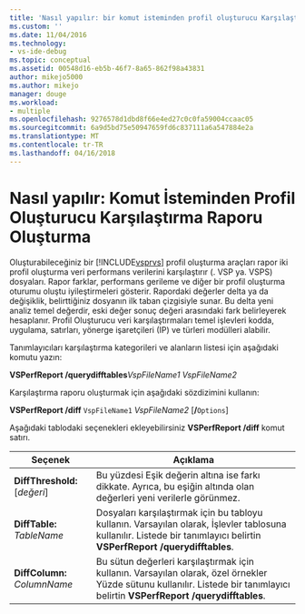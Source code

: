 ```yaml
---
title: 'Nasıl yapılır: bir komut isteminden profil oluşturucu Karşılaştırma raporu oluşturma | Microsoft Docs'
ms.custom: ''
ms.date: 11/04/2016
ms.technology:
- vs-ide-debug
ms.topic: conceptual
ms.assetid: 00548d16-eb5b-46f7-8a65-862f98a43831
author: mikejo5000
ms.author: mikejo
manager: douge
ms.workload:
- multiple
ms.openlocfilehash: 9276578d1dbd8f66e4ed27c0c0fa59004ccaac05
ms.sourcegitcommit: 6a9d5bd75e50947659fd6c837111a6a547884e2a
ms.translationtype: MT
ms.contentlocale: tr-TR
ms.lasthandoff: 04/16/2018
---
```

# <a name="how-to-create-a-profiler-comparison-report-from-a-command-prompt"></a>Nasıl yapılır: Komut İsteminden Profil Oluşturucu Karşılaştırma Raporu Oluşturma
Oluşturabileceğiniz bir [!INCLUDE[vsprvs](../code-quality/includes/vsprvs_md.md)] profil oluşturma araçları rapor iki profil oluşturma veri performans verilerini karşılaştırır (. VSP ya. VSPS) dosyaları. Rapor farklar, performans gerileme ve diğer bir profil oluşturma oturumu oluştu iyileştirmeleri gösterir. Rapordaki değerler delta ya da değişiklik, belirttiğiniz dosyanın ilk taban çizgisiyle sunar. Bu delta yeni analiz temel değerdir, eski değer sonuç değeri arasındaki fark belirleyerek hesaplanır. Profil Oluşturucu veri karşılaştırmaları temel işlevleri kodda, uygulama, satırları, yönerge işaretçileri (IP) ve türleri modülleri alabilir.  
  
 Tanımlayıcıları karşılaştırma kategorileri ve alanların listesi için aşağıdaki komutu yazın:  
  
 **VSPerfReport /querydifftables***VspFileName1* *VspFileName2*   
  
 Karşılaştırma raporu oluşturmak için aşağıdaki sözdizimini kullanın:  
  
 **VSPerfReport /diff** `VspFileName1` *VspFileName2* [**/**`Options`]    
  
 Aşağıdaki tablodaki seçenekleri ekleyebilirsiniz **VSPerfReport /diff** komut satırı.  
  
|Seçenek|Açıklama|  
|------------|-----------------|  
|**DiffThreshold:**[*değeri*]|Bu yüzdesi Eşik değerin altına ise farkı dikkate. Ayrıca, bu eşiğin altında olan değerleri yeni verilerle görünmez.|  
|**DiffTable:** *TableName*|Dosyaları karşılaştırmak için bu tabloyu kullanın. Varsayılan olarak, İşlevler tablosuna kullanılır. Listede bir tanımlayıcı belirtin **VSPerfReport /querydifftables**.|  
|**DiffColumn:** *ColumnName*|Bu sütun değerleri karşılaştırmak için kullanın. Varsayılan olarak, özel örnekler Yüzde sütunu kullanılır. Listede bir tanımlayıcı belirtin **VSPerfReport /querydifftables**.|